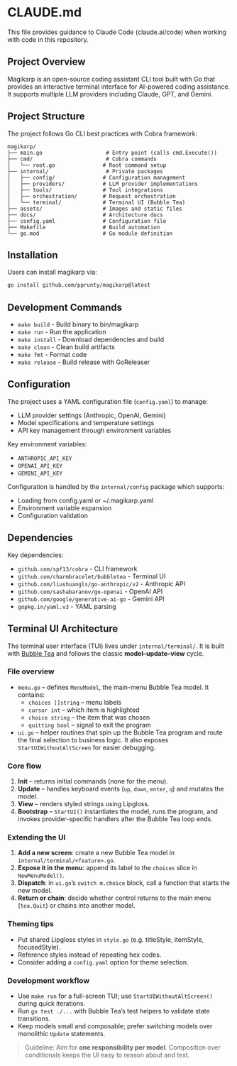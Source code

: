 # CLAUDE.md

This file provides guidance to Claude Code (claude.ai/code) when working with code in this repository.

## Project Overview

Magikarp is an open-source coding assistant CLI tool built with Go that provides an interactive terminal interface for AI-powered coding assistance. It supports multiple LLM providers including Claude, GPT, and Gemini.

## Project Structure

The project follows Go CLI best practices with Cobra framework:

```
magikarp/
├── main.go                    # Entry point (calls cmd.Execute())
├── cmd/                       # Cobra commands
│   └── root.go               # Root command setup
├── internal/                  # Private packages
│   ├── config/               # Configuration management
│   ├── providers/            # LLM provider implementations
│   ├── tools/                # Tool integrations  
│   ├── orchestration/        # Request orchestration
│   └── terminal/             # Terminal UI (Bubble Tea)
├── assets/                   # Images and static files
├── docs/                     # Architecture docs
├── config.yaml               # Configuration file
├── Makefile                  # Build automation
└── go.mod                    # Go module definition
```

## Installation

Users can install magikarp via:
```bash
go install github.com/pprunty/magikarp@latest
```

## Development Commands

- `make build` - Build binary to bin/magikarp
- `make run` - Run the application
- `make install` - Download dependencies and build
- `make clean` - Clean build artifacts
- `make fmt` - Format code
- `make release` - Build release with GoReleaser

## Configuration

The project uses a YAML configuration file (`config.yaml`) to manage:
- LLM provider settings (Anthropic, OpenAI, Gemini)
- Model specifications and temperature settings
- API key management through environment variables

Key environment variables:
- `ANTHROPIC_API_KEY`
- `OPENAI_API_KEY` 
- `GEMINI_API_KEY`

Configuration is handled by the `internal/config` package which supports:
- Loading from config.yaml or ~/.magikarp.yaml
- Environment variable expansion
- Configuration validation

## Dependencies

Key dependencies:
- `github.com/spf13/cobra` - CLI framework
- `github.com/charmbracelet/bubbletea` - Terminal UI
- `github.com/liushuangls/go-anthropic/v2` - Anthropic API
- `github.com/sashabaranov/go-openai` - OpenAI API
- `github.com/google/generative-ai-go` - Gemini API
- `gopkg.in/yaml.v3` - YAML parsing

## Terminal UI Architecture

The terminal user interface (TUI) lives under `internal/terminal/`. It is built with [Bubble Tea](https://github.com/charmbracelet/bubbletea) and follows the classic **model–update–view** cycle.

### File overview
- `menu.go` – defines `MenuModel`, the main-menu Bubble Tea model. It contains:
  - `choices []string` – menu labels
  - `cursor int` – which item is highlighted
  - `choice string` – the item that was chosen
  - `quitting bool` – signal to exit the program
- `ui.go` – helper routines that spin up the Bubble Tea program and route the final selection to business logic. It also exposes `StartUIWithoutAltScreen` for easier debugging.

### Core flow
1. **Init** – returns initial commands (none for the menu).
2. **Update** – handles keyboard events (`up`, `down`, `enter`, `q`) and mutates the model.
3. **View** – renders styled strings using Lipgloss.
4. **Bootstrap** – `StartUI()` instantiates the model, runs the program, and invokes provider-specific handlers after the Bubble Tea loop ends.

### Extending the UI
1. **Add a new screen**: create a new Bubble Tea model in `internal/terminal/<feature>.go`.
2. **Expose it in the menu**: append its label to the `choices` slice in `NewMenuModel()`.
3. **Dispatch**: in `ui.go`’s `switch m.choice` block, call a function that starts the new model.
4. **Return or chain**: decide whether control returns to the main menu (`tea.Quit`) or chains into another model.

### Theming tips
- Put shared Lipgloss styles in `style.go` (e.g. titleStyle, itemStyle, focusedStyle).
- Reference styles instead of repeating hex codes.
- Consider adding a `config.yaml` option for theme selection.

### Development workflow
- Use `make run` for a full-screen TUI; use `StartUIWithoutAltScreen()` during quick iterations.
- Run `go test ./...` with Bubble Tea’s test helpers to validate state transitions.
- Keep models small and composable; prefer switching models over monolithic `Update` statements.

> Guideline: Aim for **one responsibility per model**. Composition over conditionals keeps the UI easy to reason about and test.